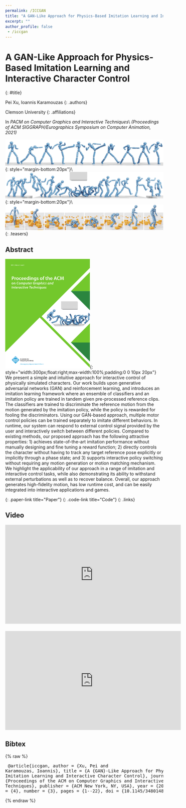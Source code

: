 ```yaml
---
permalink: /ICCGAN
title: "A GAN-Like Approach for Physics-Based Imitation Learning and Interactive Character Control"
excerpt: ""
author_profile: false
 - /iccgan
--- 
```


# A GAN-Like Approach for Physics-Based Imitation Learning and Interactive Character Control
{: #title}

<span>Pei Xu</span>,
<span>Ioannis Karamouzas</span>
{: .authors}

<span>Clemson University</span>
{: .affiliations}

In _PACM on Computer Graphics and Interactive Techniques_\\
_(Proceedings of ACM SIGGRAPH/Eurographics Symposium on Computer Animation, 2021)_

![](projects/ICCGAN/teaser_fight.png){: style="margin-bottom:20px"}\\
![](projects/ICCGAN/teaser_jump.png){: style="margin-bottom:20px"}\\
![](projects/ICCGAN/teaser_recover.png)
{: .teasers}


## Abstract
![PACMCGIT Cover](projects/ICCGAN/cover.png){: style="width:300px;float:right;max-width:100%;padding:0 0 10px 20px"}
We present a simple and intuitive approach for interactive control of physically simulated characters. Our work builds upon generative adversarial networks (GAN) and reinforcement learning, and introduces an imitation learning framework where an ensemble of classifiers and an imitation policy are trained in tandem given pre-processed reference clips. The classifiers are trained to discriminate the reference motion from the motion generated by the imitation policy, while the policy is rewarded for fooling the discriminators. Using our GAN-based approach, multiple motor control policies can be trained separately to imitate different behaviors. In runtime, our system can respond to external control signal provided by the user and interactively switch between different policies. Compared to existing methods, our proposed approach has the following attractive properties: 1) achieves state-of-the-art imitation performance without manually designing and fine tuning a reward function; 2) directly controls the character without having to track any target reference pose explicitly or implicitly through a phase state; and 3) supports interactive policy switching without requiring any motion generation or motion matching mechanism. We highlight the applicability of our approach in a range of imitation and interactive control tasks, while also demonstrating its ability to withstand external perturbations as well as to recover balance. Overall, our approach generates high-fidelity motion, has low runtime cost, and can be easily integrated into interactive applications and games.

[](https://arxiv.org/abs/2105.10066){: .paper-link title="Paper"}
[](https://github.com/xupei0610/CompositeMotion){: .code-link title="Code"}
{: .links}


## Video
<div style="max-width:560px">
<iframe width="560" height="315" src="https://www.youtube.com/embed/VHMyvDD3B_o" frameborder="0" allow="accelerometer; autoplay; clipboard-write; encrypted-media; gyroscope; picture-in-picture; web-share" allowfullscreen></iframe>
</div>
<div style="max-width:560px;margin-top:20px">
<iframe width="560" height="315" src="https://www.youtube.com/embed/vPzpCarkm74" frameborder="0" allow="accelerometer; autoplay; clipboard-write; encrypted-media; gyroscope; picture-in-picture; web-share" allowfullscreen></iframe>
</div>

## Bibtex
{% raw %}<pre class="bibtex">
@article{iccgan,
    author = {Xu, Pei and Karamouzas, Ioannis},
    title = {A {GAN}-Like Approach for Physics-Based Imitation Learning and Interactive Character Control},
    journal = {Proceedings of the ACM on Computer Graphics and Interactive Techniques},
    publisher = {ACM New York, NY, USA},
    year = {2021},
    volume = {4},
    number = {3},
    pages = {1--22},
    doi = {10.1145/3480148}
}
</pre>{% endraw %}

